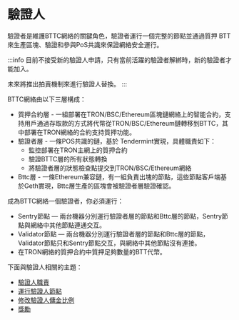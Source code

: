 # 驗證人
驗證者是維護BTTC網絡的關鍵角色，驗證者運行一個完整的節點並通過質押 BTT來生產區塊、驗證和參與PoS共識來保證網絡安全運行。

:::info
目前不接受新的驗證人申請，只有當前活躍的驗證者解綁時，新的驗證者才能加入。

未來將推出拍賣機制來進行驗證人替換。
:::

BTTC網絡由以下三層構成：
* 質押合約層 - 一組部署在TRON/BSC/Ethereum區塊鏈網絡上的智能合約，支持用戶通過存取款的方式將代幣從TRON/BSC/Ethereum鏈轉移到BTTC，其中部署在TRON網絡的合約支持質押功能。
* 驗證者層 - 一條POS共識的鏈，基於 Tendermint實現，具體職責如下：
    - 監控部署在TRON主網上的質押合約
    - 驗證BTTC層的所有狀態轉換
    - 將驗證者層的狀態檢查點提交到TRON/BSC/Ethereum網絡
* Bttc層 - 一條Ethereum兼容鏈，有一組負責出塊的節點，這些節點客戶端基於Geth實現，Bttc層生產的區塊會被驗證者層驗證確認。


成為BTTC網絡一個驗證者，你必須運行：
- Sentry節點 — 兩台機器分別運行驗證者層的節點和Bttc層的節點，Sentry節點與網絡中其他節點連通交互。
- Validator節點 — 兩台機器分別運行驗證者層的節點和Bttc層的節點，Validator節點只和Sentry節點交互，與網絡中其他節點沒有連接。
- 在TRON網絡的質押合約中質押足夠數量的BTT代幣。


下面與驗證人相關的主題：
* [驗證人職責](/docs/validator/responsibilities)
* [運行驗證人節點](/docs/node/build-validator-node)
* [修改驗證人傭金比例](/docs/validator/rewards)
* [獎勵](/docs/validator/validator-commission-operations)
